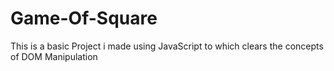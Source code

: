 # Game-Of-Square
This is a basic Project i made using JavaScript to which clears the concepts of DOM Manipulation
